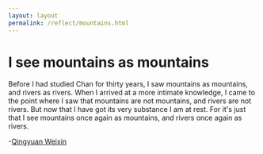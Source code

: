 ```yaml
---
layout: layout
permalink: /reflect/mountains.html
---
```


# I see mountains as mountains

Before I had studied Chan for thirty years, I saw mountains as mountains, and rivers as rivers. When I arrived at a more intimate knowledge, I came to the point where I saw that mountains are not mountains, and rivers are not rivers. But now that I have got its very substance I am at rest. For it's just that I see mountains once again as mountains, and rivers once again as rivers.

-[Qingyuan Weixin](https://terebess.hu/zen/qingyuan.html)

